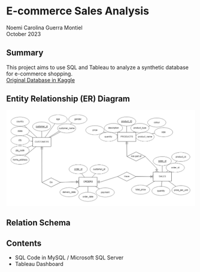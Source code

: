 # E-commerce Sales Analysis
Noemi Carolina Guerra Montiel<br>
October 2023

## Summary
This project aims to use SQL and Tableau to analyze a synthetic database for e-commerce shopping. 
<br>
[Original Database in Kaggle](https://www.kaggle.com/datasets/ruchi798/shopping-cart-database/data?select=sales.csv)

## Entity Relationship (ER) Diagram
![ER](ER-diagram.png)

## Relation Schema
<!--![RS](R-schema.png)-->

## Contents
- SQL Code in MySQL / Microsoft SQL Server
- Tableau Dashboard
